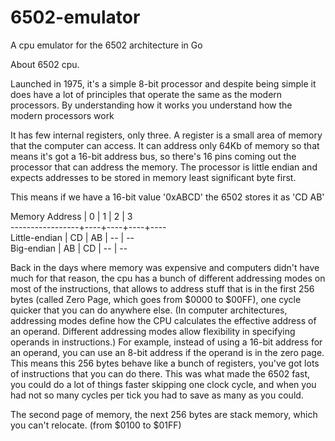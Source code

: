 # 6502-emulator
A cpu emulator for the 6502 architecture in Go

About 6502 cpu.

Launched in 1975, it's a simple 8-bit processor and despite being simple
it does have a lot of principles that operate the same as the modern processors.
By understanding how it works you understand how the modern processors work

It has few internal registers, only three. A register is a small area of memory that the computer can access.
It can address only 64Kb of memory so that means it's got a 16-bit address bus, so there's 16 pins coming out the processor
that can address the memory. The processor is little endian and expects addresses to be stored in memory least significant byte first.

This means if we have a 16-bit value '0xABCD' the 6502 stores it as 'CD AB'

Memory Address   | 0  | 1  | 2  | 3 <br />
-----------------+----+----+----+---- <br />
Little-endian    | CD | AB | -- | --  <br />
Big-endian       | AB | CD | -- | -- <br />

Back in the days where memory was expensive and computers didn't have much for that reason, the cpu has a bunch of different
addressing modes on most of the instructions, that allows to address stuff that is in the first 256 bytes (called Zero Page, which 
goes from $0000 to $00FF), one cycle quicker that you can do anywhere else.
(In computer architectures, addressing modes define how the CPU calculates the effective address of an operand.
Different addressing modes allow flexibility in specifying operands in instructions.)
For example, instead of using a 16-bit address for an operand, you can use an 8-bit address if the operand is in the zero page.
This means this 256 bytes behave like a bunch of registers, you've got lots of instructions that you can do there.
This was what made the 6502 fast, you could do a lot of things faster skipping one clock cycle, and when you had not so many 
cycles per tick you had to save as many as you could.

The second page of memory, the next 256 bytes are stack memory, which you can't relocate. (from $0100 to $01FF)
